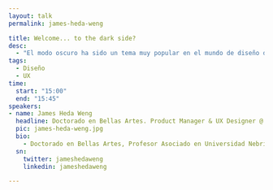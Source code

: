 ```yaml
---
layout: talk
permalink: james-heda-weng

title: Welcome... to the dark side?
desc:
  - "El modo oscuro ha sido un tema muy popular en el mundo de diseño de interfaz recientemente. De repente, parece que todo necesita dos modos: claro y oscuro. ¿Es eso verdad? En 40 minutos, vamos a analizar dónde y cuándo hay que diseñar una interfaz en modo oscuro, también revisaremos los errores típicos en el proceso de creación del mismo."
tags:
  - Diseño
  - UX
time:
  start: "15:00"
  end: "15:45"
speakers:
- name: James Heda Weng
  headline: Doctorado en Bellas Artes. Product Manager & UX Designer @ StyleSage
  pic: james-heda-weng.jpg
  bio:
    - Doctorado en Bellas Artes, Profesor Asociado en Universidad Nebrija, Product Manager & UX Designer en StyleSage. Profesionalmente tiene 6 años de experiencia como desarrollador, diseñador y creative coder. Académicamente su investigación se enfoca en creación interactiva y diseño de interfaz.
  sn:
    twitter: jameshedaweng
    linkedin: jameshedaweng

---
```

